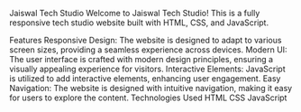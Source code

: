 
Jaiswal Tech Studio
Welcome to Jaiswal Tech Studio! This is a fully responsive tech studio website built with HTML, CSS, and JavaScript.

Features
Responsive Design: The website is designed to adapt to various screen sizes, providing a seamless experience across devices.
Modern UI: The user interface is crafted with modern design principles, ensuring a visually appealing experience for visitors.
Interactive Elements: JavaScript is utilized to add interactive elements, enhancing user engagement.
Easy Navigation: The website is designed with intuitive navigation, making it easy for users to explore the content.
Technologies Used
HTML
CSS
JavaScript